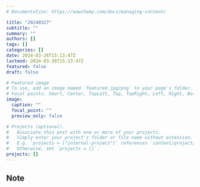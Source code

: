 ```yaml
---
# Documentation: https://wowchemy.com/docs/managing-content/

title: "20240327"
subtitle: ""
summary: ""
authors: []
tags: []
categories: []
date: 2024-03-26T15:13:47Z
lastmod: 2024-03-26T15:13:47Z
featured: false
draft: false

# Featured image
# To use, add an image named `featured.jpg/png` to your page's folder.
# Focal points: Smart, Center, TopLeft, Top, TopRight, Left, Right, BottomLeft, Bottom, BottomRight.
image:
  caption: ""
  focal_point: ""
  preview_only: false

# Projects (optional).
#   Associate this post with one or more of your projects.
#   Simply enter your project's folder or file name without extension.
#   E.g. `projects = ["internal-project"]` references `content/project/deep-learning/index.md`.
#   Otherwise, set `projects = []`.
projects: []
---
```


## Note

